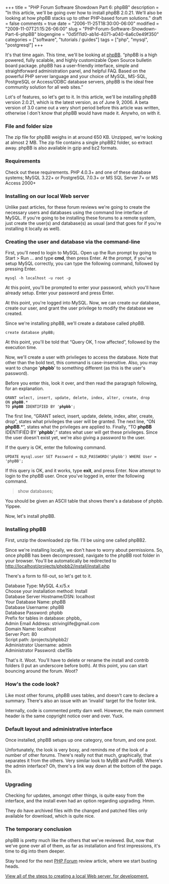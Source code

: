 +++
title = "PHP Forum Software Showdown Part 6: phpBB"
description = "In this article, we'll be going over how to install phpBB 2.0.21.  We'll also be looking at how phpBB stacks up to other PHP-based forum solutions."
draft = false
comments = true
date = "2006-11-25T18:30:00-06:00"
modified = "2009-11-07T21:15:26-06:00"
slug = "PHP-Forum-Software-Showdown-Part-6-phpBB"
blogengine = "0d5f11d0-ab1d-4071-a040-6a6c0e49f350"
categories = ["software", "tutorials / guides"]
tags = ["php", "mysql", "postgresql"]
+++

<p>It's that time again. This time, we'll be looking at <a rel="external" href="http://www.phpbb.com/">phpBB</a>. &ldquo;phpBB is a high powered, fully scalable, and highly customizable Open Source bulletin board package. phpBB has a user-friendly interface, simple and straightforward administration panel, and helpful FAQ. Based on the powerful PHP server language and your choice of MySQL, MS-SQL, PostgreSQL or Access/ODBC database servers, phpBB is the ideal free community solution for all web sites.&rdquo;</p>
<p>Lot's of features, so let's get to it. In this article, we'll be installing phpBB version 2.0.21, which is the latest version, as of June 9, 2006. A beta version of 3.0 came out a very short period before this article was written, otherwise I don't know that phpBB would have made it. Anywho, on with it.</p>
<h3>File and folder size</h3>
<p>The zip file for phpBB weighs in at around 650 KB. Unzipped, we're looking at almost 2 MB. The zip file contains a single phpBB2 folder, so extract away. phpBB is also available in gzip and bz2 formats.</p>
<h3>Requirements</h3>
<p>Check out these requirements. PHP 4.0.3+ and one of these database systems; MySQL 3.22+ or PostgreSQL 7.0.3+ or MS SQL Server 7+ or MS Access 2000+</p>
<h3>Installing on our local Web server</h3>
<p>Unlike past articles, for these forum reviews we're going to create the necessary users and databases using the command line interface of MySQL. If you're going to be installing these forums to a remote system, just create the user(s) and database(s) as usual (and that goes for if you're installing it locally as well).</p>
<h3>Creating the user and database via the command-line</h3>
<p>First, you'll need to login to MySQL. Open up the Run prompt by going to Start &gt; Run ... and type <strong>cmd</strong>, then press Enter. At the prompt, if you've setup MySQL correctly, you can type the following command, followed by pressing Enter.</p>
<pre class="code"><code class="powershell">mysql -h localhost -u root -p</code></pre>
<p>At this point, you'll be prompted to enter your password, which you'll have already setup. Enter your password and press Enter.</p>
<p>At this point, you're logged into MySQL. Now, we can create our database, create our user, and grant the user privilege to modify the database we created.</p>
<p>Since we're installing phpBB, we'll create a database called phpBB.</p>
<pre class="code"><code class="sql">create database phpBB;</code></pre>
<p>At this point, you'll be told that &ldquo;Query OK, 1 row affected&rdquo;, followed by the execution time.</p>
<p>Now, we'll create a user with privileges to access the database. Note that other than the bold text, this command is case-insensitive. Also, you may want to change '<strong>phpbb</strong>' to something different (as this is the user's password).</p>
<p>Before you enter this, look it over, and then read the paragraph following, for an explanation.</p>
<pre class="code"><code class="sql">GRANT select, insert, update, delete, index, alter, create, drop
ON <strong>phpBB</strong>.*
TO <strong>phpBB</strong> IDENTIFIED BY '<strong>phpbb</strong>';</code></pre>
<p>The first line, &ldquo;GRANT select, insert, update, delete, index, alter, create, drop&rdquo;, states what privileges the user will be granted. The next line, &ldquo;ON <strong>phpBB</strong>.*&rdquo;, states what the privileges are applied to. Finally, &ldquo;TO <strong>phpBB</strong> IDENTIFIED BY '<strong>phpbb</strong>';&rdquo; states what user will get these privileges. Since the user doesn't exist yet, we're also giving a password to the user.</p>
<p>If the query is OK, enter the following command.</p>
<pre class="code"><code class="sql">UPDATE mysql.user SET Password = OLD_PASSWORD('phpbb') WHERE User = 'phpBB';</code></pre>
<p>If this query is OK, and it works, type <strong>exit</strong>, and press Enter. Now attempt to login to the phpBB user. Once you've logged in, enter the following command.</p>
<blockquote>
<p>show databases;</p>
</blockquote>
<p>You should be given an ASCII table that shows there's a database of phpbb. Yippee.</p>
<p>Now, let's install phpBB.</p>
<h3>Installing phpBB</h3>
<p>First, unzip the downloaded zip file. I'll be using one called phpBB2.<!--adsense--></p>
<p>Since we're installing locally, we don't have to worry about permissions. So, once phpBB has been decompressed, navigate to the phpBB root folder in your browser. You'll be automatically be redirected to <a href="http://localhost/projects/phpbb2/install/install.php">http://localhost/projects/phpbb2/install/install.php</a></p>
<p>There's a form to fill-out, so let's get to it.</p>
<p>Database Type: MySQL 4.x/5.x<br />Choose your installation method: Install<br />Database Server Hostname/DSN: localhost<br />Your Database Name: phpBB<br />Database Username: phpBB<br />Database Password: phpbb<br />Prefix for tables in database: phpbb_<br />Admin Email Address: strivinglife@gmail.com<br />Domain Name: localhost<br />Server Port: 80<br />Script path: /projects/phpbb2/<br />Administrator Username: admin<br />Administrator Password: cbe15b</p>
<p>That's it. Woot. You'll have to delete or rename the install and contrib folders (I put an underscore before both). At this point, you can start bouncing around the forum. Woot?</p>
<h3>How's the code look?</h3>
<p>Like most other forums, phpBB uses tables, and doesn't care to declare a summary. There's also an issue with an 'invalid' target for the footer link.<!--adsense--></p>
<p>Internally, code is commented pretty darn well. However, the main comment header is the same copyright notice over and over. Yuck.</p>
<h3>Default layout and administrative interface</h3>
<p>Once installed, phpBB setups up one category, one forum, and one post.</p>
<p>Unfortunately, the look is very boxy, and reminds me of the look of a number of other forums. There's really not that much, graphically, that separates it from the others. Very similar look to MyBB and PunBB. Where's the admin interface? Oh, there's a link way down at the bottom of the page. Eh.</p>
<h3>Upgrading</h3>
<p>Checking for updates, amongst other things, is quite easy from the interface, and the install even had an option regarding upgrading. Hmm.</p>
<p>They do have archived files with the changed and patched files only available for download, which is quite nice.</p>
<h3>The temporary conclusion</h3>
<p>phpBB is pretty much like the others that we've reviewed. But, now that we've gone over all of them, as far as installation and first impressions, it's time to dig into them deeper.</p>
<p>Stay tuned for the next <a href="/words/post/PHP-Forum-Software-Showdown.aspx">PHP Forum</a> review article, where we start busting heads.</p>
<p><a href="/local-apache-server/">View all of the steps to creating a local Web server, for development.</a></p>
